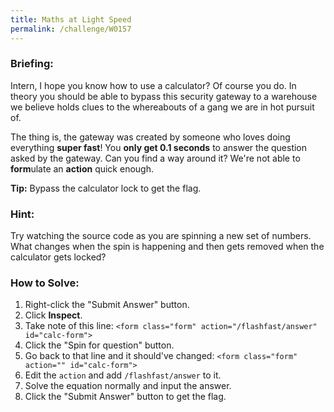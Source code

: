 ```yaml
---
title: Maths at Light Speed
permalink: /challenge/W0157
---
```


### Briefing: 
Intern, I hope you know how to use a calculator? Of course you do. In theory you should be able to bypass this security gateway to a warehouse we believe holds clues to the whereabouts of a gang we are in hot pursuit of.

The thing is, the gateway was created by someone who loves doing everything **super fast**! You **only get 0.1 seconds** to answer the question asked by the gateway. Can you find a way around it? We're not able to **form**ulate an **action** quick enough.

**Tip:** Bypass the calculator lock to get the flag.

### Hint: 
Try watching the source code as you are spinning a new set of numbers. What changes when the spin is happening and then gets removed when the calculator gets locked?

### How to Solve: 
1. Right-click the "Submit Answer" button. 
2. Click **Inspect**. 
3. Take note of this line: 
`<form class="form" action="/flashfast/answer" id="calc-form">`
4. Click the "Spin for question" button. 
5. Go back to that line and it should've changed: 
`<form class="form" action="" id="calc-form">`
6. Edit the `action` and add `/flashfast/answer` to it. 
7. Solve the equation normally and input the answer. 
8. Click the "Submit Answer" button to get the flag. 